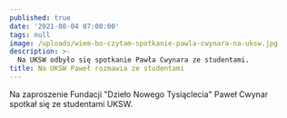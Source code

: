 ```yaml
---
published: true
date: '2021-08-04 07:00:00'
tags: null
image: /uploads/wiem-bo-czytam-spotkanie-pawla-cwynara-na-uksw.jpg
description: >-
  Na UKSW odbyło się spotkanie Pawła Cwynara ze studentami.
title: Na UKSW Paweł rozmawia ze studentami
---
```


Na zaproszenie Fundacji "Dzieło Nowego Tysiąclecia" Paweł Cwynar spotkał się ze studentami UKSW. 

